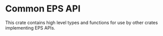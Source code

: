# Common EPS API

This crate contains high level types and functions for use by other crates
implementing EPS APIs.